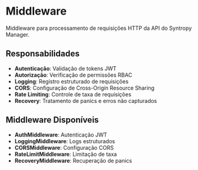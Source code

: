 # Middleware

Middleware para processamento de requisições HTTP da API do Syntropy Manager.

## Responsabilidades

- **Autenticação**: Validação de tokens JWT
- **Autorização**: Verificação de permissões RBAC
- **Logging**: Registro estruturado de requisições
- **CORS**: Configuração de Cross-Origin Resource Sharing
- **Rate Limiting**: Controle de taxa de requisições
- **Recovery**: Tratamento de panics e erros não capturados

## Middleware Disponíveis

- **AuthMiddleware**: Autenticação JWT
- **LoggingMiddleware**: Logs estruturados
- **CORSMiddleware**: Configuração CORS
- **RateLimitMiddleware**: Limitação de taxa
- **RecoveryMiddleware**: Recuperação de panics
